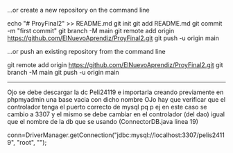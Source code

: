 …or create a new repository on the command line

echo "# ProyFinal2" >> README.md
git init
git add README.md
git commit -m "first commit"
git branch -M main
git remote add origin https://github.com/ElNuevoAprendiz/ProyFinal2.git
git push -u origin main

…or push an existing repository from the command line

git remote add origin https://github.com/ElNuevoAprendiz/ProyFinal2.git
git branch -M main
git push -u origin main

---------------------------------------------------------------------------------------------------------------------------
Ojo se debe descargar la dc Peli24119 e importarla creando previamente en phpmyadmin una base vacia con dicho nombre
OJo hay que verificar que el controlador tenga el puerto correcto de mysql pq p ej en este caso se cambio a 3307 y el mismo se debe cambiar en el controlador (del dao)
igual que el nombre de la db que se usando  (ConnectorDB.java linea 19)

conn=DriverManager.getConnection("jdbc:mysql://localhost:3307/pelis24119", "root", "");
